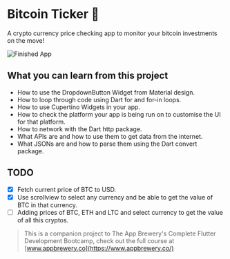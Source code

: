 # Bitcoin Ticker 🤑

A crypto currency price checking app to monitor your bitcoin investments on the move!

![Finished App](https://github.com/londonappbrewery/Images/blob/master/bitcoin-flutter-demo.gif)

## What you can learn from this project

- How to use the DropdownButton Widget from Material design.
- How to loop through code using Dart for and for-in loops.
- How to use Cupertino Widgets in your app.
- How to check the platform your app is being run on to customise the UI for that platform.
- How to network with the Dart http package.
- What APIs are and how to use them to get data from the internet.
- What JSONs are and how to parse them using the Dart convert package.

## TODO

- [X] Fetch current price of BTC to USD.
- [X] Use scrollview to select any currency and be able to get the value of BTC in that currency.
- [ ] Adding prices of BTC, ETH and LTC and select currency to get the value of all this cryptos.

>This is a companion project to The App Brewery's Complete Flutter Development Bootcamp, check out the full course at [www.appbrewery.co](https://www.appbrewery.co/)